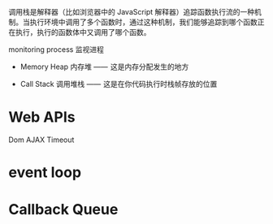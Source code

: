 调用栈是解释器（比如浏览器中的 JavaScript 解释器）追踪函数执行流的一种机制。当执行环境中调用了多个函数时，通过这种机制，我们能够追踪到哪个函数正在执行，执行的函数体中又调用了哪个函数。

monitoring process 监视进程

* Memory Heap 内存堆 ——  这是内存分配发生的地方

* Call Stack 调用堆栈 ——  这是在你代码执行时栈帧存放的位置

# Web APIs
Dom AJAX Timeout 

# event loop

# Callback Queue
